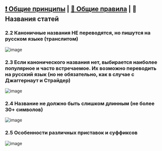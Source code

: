 ## [❗ Общие принципы](https://github.com/skibidiwiki/wiki/blob/main/rules/README.md) | [📃 Общие правила](https://github.com/skibidiwiki/wiki/blob/main/rules/1general.md) | 👤 Названия статей

### 2.2 Каноничные названия **НЕ** переводятся, но пишутся на русском языке (транслитом)
![image](https://github.com/skibidiwiki/wiki/assets/87380272/5acb7c36-3a78-4cd9-ae92-46da3e5d90d2)

### 2.3 Если канонического названия нет, выбирается наиболее популярное и часто встречаемое. Их возможно переводить на русский язык (но не обязательно, как в случае с Джаггернаут и Страйдер)
![image](https://github.com/skibidiwiki/wiki/assets/87380272/f30e27e5-174d-4008-8b40-593db2ec761e)

### 2.4 Название не должно быть слишком длинным (не более 30+ символов)
![image](https://github.com/skibidiwiki/wiki/assets/87380272/1866f293-46a2-4b35-8b5f-e401f91e8fe1)

### 2.5 Особенности различных приставок и суффиксов
![image](https://github.com/skibidiwiki/wiki/assets/87380272/8807527a-0e99-4b58-a877-7cce3b483279)
